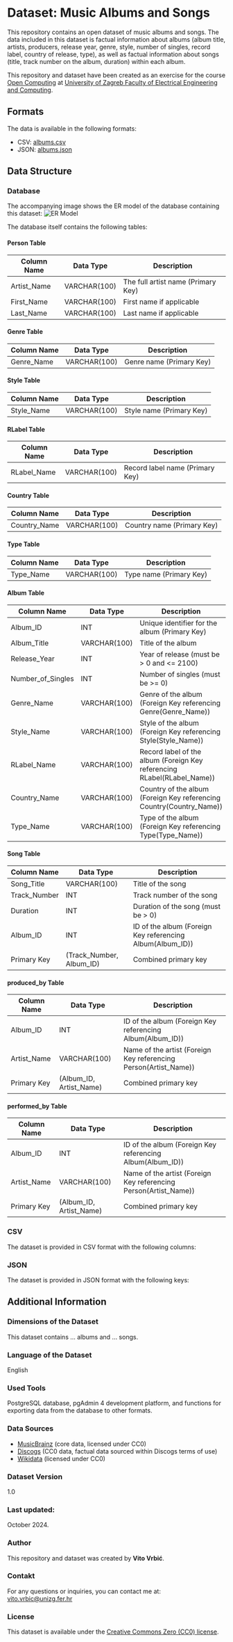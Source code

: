 # Dataset: Music Albums and Songs

This repository contains an open dataset of music albums and songs. The data included in this dataset is factual information about albums (album title, artists, producers, release year, genre, style, number of singles, record label, country of release, type), as well as factual information about songs (title, track number on the album, duration) within each album.

This repository and dataset have been created as an exercise for the course [Open Computing](https://www.fer.unizg.hr/en/course/opecom_b) at [University of Zagreb Faculty of Electrical Engineering and Computing](https://www.fer.unizg.hr/en).

## Formats

The data is available in the following formats:
- CSV: [albums.csv](./albums.csv)
- JSON: [albums.json](./albums.json)

## Data Structure

### Database

The accompanying image shows the ER model of the database containing this dataset: ![ER Model](https://github.com/user-attachments/assets/6606ea55-651d-4b2b-b6a2-ba7ad4182ad3)


The database itself contains the following tables:
#### Person Table

| Column Name | Data Type    | Description                       |
|-------------|--------------|-----------------------------------|
| Artist_Name | VARCHAR(100) | The full artist name (Primary Key)|
| First_Name  | VARCHAR(100) | First name if applicable          |
| Last_Name   | VARCHAR(100) | Last name if applicable           |

#### Genre Table

| Column Name | Data Type    | Description                       |
|-------------|--------------|-----------------------------------|
| Genre_Name  | VARCHAR(100) | Genre name (Primary Key)          |

#### Style Table

| Column Name | Data Type    | Description                       |
|-------------|--------------|-----------------------------------|
| Style_Name  | VARCHAR(100) | Style name (Primary Key)          |

#### RLabel Table

| Column Name | Data Type    | Description                       |
|-------------|--------------|-----------------------------------|
| RLabel_Name | VARCHAR(100) | Record label name (Primary Key)   |

#### Country Table

| Column Name  | Data Type    | Description                       |
|--------------|--------------|-----------------------------------|
| Country_Name | VARCHAR(100) | Country name (Primary Key)        |

#### Type Table

| Column Name | Data Type    | Description                       |
|-------------|--------------|-----------------------------------|
| Type_Name   | VARCHAR(100) | Type name (Primary Key)           |

#### Album Table

| Column Name         | Data Type    | Description                                                             |
|---------------------|--------------|-------------------------------------------------------------------------|
| Album_ID            | INT          | Unique identifier for the album (Primary Key)                          |
| Album_Title         | VARCHAR(100) | Title of the album                                                     |
| Release_Year        | INT          | Year of release (must be > 0 and <= 2100)                             |
| Number_of_Singles   | INT          | Number of singles (must be >= 0)                                      |
| Genre_Name          | VARCHAR(100) | Genre of the album (Foreign Key referencing Genre(Genre_Name))        |
| Style_Name          | VARCHAR(100) | Style of the album (Foreign Key referencing Style(Style_Name))        |
| RLabel_Name         | VARCHAR(100) | Record label of the album (Foreign Key referencing RLabel(RLabel_Name))|
| Country_Name        | VARCHAR(100) | Country of the album (Foreign Key referencing Country(Country_Name))  |
| Type_Name           | VARCHAR(100) | Type of the album (Foreign Key referencing Type(Type_Name))           |

#### Song Table

| Column Name | Data Type    | Description                                          |
|-------------|--------------|------------------------------------------------------|
| Song_Title  | VARCHAR(100) | Title of the song                                   |
| Track_Number| INT          | Track number of the song                            |
| Duration    | INT          | Duration of the song (must be > 0)                  |
| Album_ID    | INT          | ID of the album (Foreign Key referencing Album(Album_ID))|
| Primary Key | (Track_Number, Album_ID) | Combined primary key                          |

#### produced_by Table

| Column Name   | Data Type    | Description                                          |
|---------------|--------------|------------------------------------------------------|
| Album_ID      | INT          | ID of the album (Foreign Key referencing Album(Album_ID))|
| Artist_Name   | VARCHAR(100) | Name of the artist (Foreign Key referencing Person(Artist_Name))|
| Primary Key   | (Album_ID, Artist_Name) | Combined primary key                     |

#### performed_by Table

| Column Name   | Data Type    | Description                                          |
|---------------|--------------|------------------------------------------------------|
| Album_ID      | INT          | ID of the album (Foreign Key referencing Album(Album_ID))|
| Artist_Name   | VARCHAR(100) | Name of the artist (Foreign Key referencing Person(Artist_Name))|
| Primary Key   | (Album_ID, Artist_Name) | Combined primary key                     |

### CSV

The dataset is provided in CSV format with the following columns:

### JSON

The dataset is provided in JSON format with the following keys:

## Additional Information

### Dimensions of the Dataset

This dataset contains ... albums and ... songs.

### Language of the Dataset

English

### Used Tools

PostgreSQL database, pgAdmin 4 development platform, and functions for exporting data from the database to other formats.

### Data Sources

- [MusicBrainz](https://www.musicbrainz.org) (core data, licensed under CC0)
- [Discogs](https://www.discogs.com) (CC0 data, factual data sourced within Discogs terms of use)
- [Wikidata](https://www.wikidata.org) (licensed under CC0)

### Dataset Version
1.0
 
### Last updated:


October 2024.

### Author

This repository and dataset was created by **Vito Vrbić**. 


### Contakt

For any questions or inquiries, you can contact me at: vito.vrbic@unizg.fer.hr

### License

This dataset is available under the [Creative Commons Zero (CC0) license](./LICENSE).
